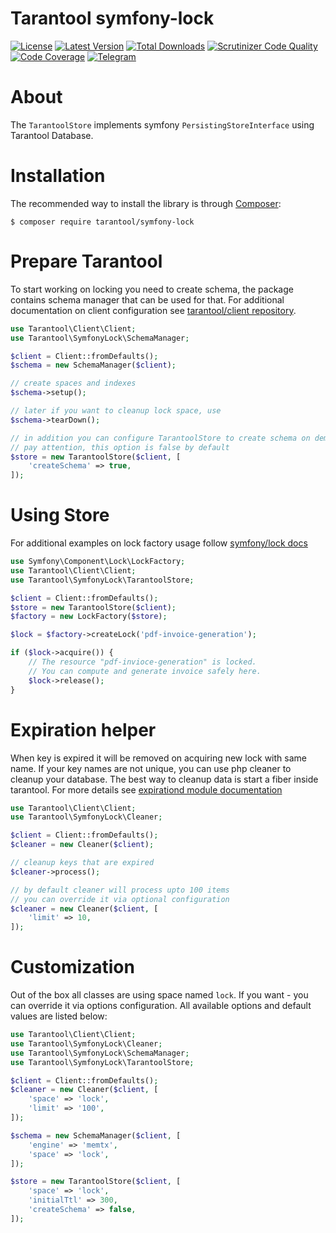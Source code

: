 # Tarantool symfony-lock
[![License](https://poser.pugx.org/tarantool/symfony-lock/license.png)](https://packagist.org/packages/tarantool/symfony-lock)
[![Latest Version](https://img.shields.io/github/release/tarantool-php/symfony-lock.svg?style=flat-square)](https://github.com/tarantool-php/symfony-lock/releases)
[![Total Downloads](https://img.shields.io/packagist/dt/tarantool/symfony-lock.svg?style=flat-square)](https://packagist.org/packages/tarantool/symfony-lock)
[![Scrutinizer Code Quality](https://scrutinizer-ci.com/g/tarantool-php/symfony-lock/badges/quality-score.png?b=master)](https://scrutinizer-ci.com/g/tarantool-php/symfony-lock/?branch=master)
[![Code Coverage](https://scrutinizer-ci.com/g/tarantool-php/symfony-lock/badges/coverage.png?b=master)](https://scrutinizer-ci.com/g/tarantool-php/symfony-lock/?branch=master)
[![Telegram](https://img.shields.io/badge/Telegram-join%20chat-blue.svg)](https://t.me/tarantool_php)

# About

The `TarantoolStore` implements symfony `PersistingStoreInterface` using Tarantool Database.

# Installation

The recommended way to install the library is through [Composer](http://getcomposer.org):
```
$ composer require tarantool/symfony-lock
```

# Prepare Tarantool

To start working on locking you need to create schema, the package contains schema manager that can be used for that. For additional documentation on client configuration see [tarantool/client repository](https://github.com/tarantool-php/client#creating-a-client).

```php
use Tarantool\Client\Client;
use Tarantool\SymfonyLock\SchemaManager;

$client = Client::fromDefaults();
$schema = new SchemaManager($client);

// create spaces and indexes
$schema->setup();

// later if you want to cleanup lock space, use
$schema->tearDown();

// in addition you can configure TarantoolStore to create schema on demand
// pay attention, this option is false by default
$store = new TarantoolStore($client, [
    'createSchema' => true,
]);

```

# Using Store

For additional examples on lock factory usage follow [symfony/lock docs](https://symfony.com/doc/current/components/lock.html) 

```php
use Symfony\Component\Lock\LockFactory;
use Tarantool\Client\Client;
use Tarantool\SymfonyLock\TarantoolStore;

$client = Client::fromDefaults();
$store = new TarantoolStore($client);
$factory = new LockFactory($store);

$lock = $factory->createLock('pdf-invoice-generation');

if ($lock->acquire()) {
    // The resource "pdf-invioce-generation" is locked.
    // You can compute and generate invoice safely here.
    $lock->release();
}

```

# Expiration helper

When key is expired it will be removed on acquiring new lock with same name. If your key names are not unique, you can use php cleaner to cleanup your database. The best way to cleanup data is start a fiber inside tarantool. For more details see [expirationd module documentation](https://github.com/tarantool/expirationd)

```php
use Tarantool\Client\Client;
use Tarantool\SymfonyLock\Cleaner;

$client = Client::fromDefaults();
$cleaner = new Cleaner($client);

// cleanup keys that are expired
$cleaner->process();

// by default cleaner will process upto 100 items
// you can override it via optional configuration
$cleaner = new Cleaner($client, [
    'limit' => 10,
]);

```

# Customization
 Out of the box all classes are using space named `lock`. If you want - you can override it via options configuration. All available options and default values are listed below:

```php
use Tarantool\Client\Client;
use Tarantool\SymfonyLock\Cleaner;
use Tarantool\SymfonyLock\SchemaManager;
use Tarantool\SymfonyLock\TarantoolStore;

$client = Client::fromDefaults();
$cleaner = new Cleaner($client, [
    'space' => 'lock',
    'limit' => '100',
]);

$schema = new SchemaManager($client, [
    'engine' => 'memtx',
    'space' => 'lock',
]);

$store = new TarantoolStore($client, [
    'space' => 'lock',
    'initialTtl' => 300,
    'createSchema' => false,
]);
```
